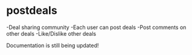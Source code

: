 # postdeals

-Deal sharing community
-Each user can post deals 
-Post comments on other deals
-Like/Dislike other deals

Documentation is still being updated!
